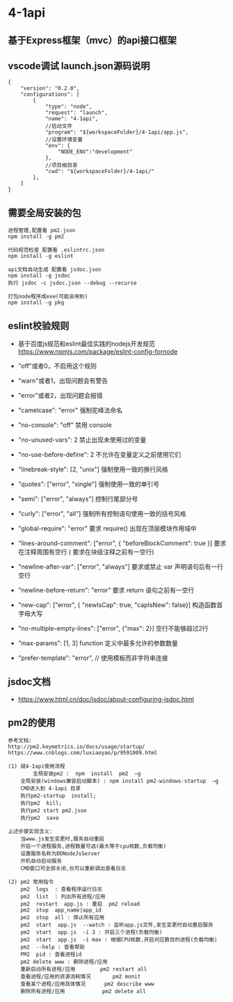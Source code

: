 # 4-1api
## 基于Express框架（mvc）的api接口框架
## vscode调试 launch.json源码说明
```
{
    "version": "0.2.0",
    "configurations": [
        {
            "type": "node",
            "request": "launch",
            "name": "4-1api",
            //启动文件
            "program": "${workspaceFolder}/4-1api/app.js",
            //设置环境变量
            "env": {
                "NODE_ENV":"development"
            },
            //项目根目录
            "cwd": "${workspaceFolder}/4-1api/"
        },
    ]
}
```

## 需要全局安装的包
```
进程管理,配置看 pm2.json
npm install -g pm2

代码规范检查 配置看 .eslintrc.json
npm install -g eslint

api文档自动生成 配置看 jsdoc.json
npm install -g jsdoc
执行 jsdoc -c jsdoc.json --debug --recurse

打包node程序成exe(可能会用到)
npm install -g pkg
```
## eslint校验规则
* 基于百度js规范和eslint最佳实践的nodejs开发规范 https://www.npmjs.com/package/eslint-config-fornode

* "off"或者0，不启用这个规则
* "warn"或者1，出现问题会有警告
* "error"或者2，出现问题会报错
* "camelcase": "error" 强制驼峰法命名
* "no-console": "off" 禁用 console
* "no-unused-vars": 2 禁止出现未使用过的变量
* "no-use-before-define": 2 不允许在变量定义之前使用它们
* "linebreak-style": [2, "unix"] 强制使用一致的换行风格
* "quotes": ["error", "single"] 强制使用一致的单引号
* "semi": ["error", "always"] 控制行尾部分号
* "curly": ["error", "all"] 强制所有控制语句使用一致的括号风格
* "global-require": "error" 要求 require() 出现在顶层模块作用域中
* "lines-around-comment": ["error", { "beforeBlockComment": true }] 要求在注释周围有空行 ( 要求在块级注释之前有一空行)
* "newline-after-var": ["error", "always"] 要求或禁止 var 声明语句后有一行空行
* "newline-before-return": "error" 要求 return 语句之前有一空行
* "new-cap": ["error", { "newIsCap": true, "capIsNew": false}] 构造函数首字母大写
* "no-multiple-empty-lines": ["error", {"max": 2}] 空行不能够超过2行
* "max-params": [1, 3] function 定义中最多允许的参数数量
* "prefer-template": "error", // 使用模板而非字符串连接

## jsdoc文档
* https://www.html.cn/doc/jsdoc/about-configuring-jsdoc.html

## pm2的使用
```
参考文档:
http://pm2.keymetrics.io/docs/usage/startup/
https://www.cnblogs.com/luxiaoyao/p/9591009.html

(1)	就4-1api使用流程
        全局安装pm2 :  npm  install  pm2  –g
	全局安装(windows兼容启动脚本) : npm install pm2-windows-startup  –g
	CMD进入到 4-1api 目录
	执行pm2-startup  install;
	执行pm2  kill;
	执行pm2 start pm2.json
	执行pm2  save

上述步骤实现含义: 
	当www.js发生变更时,服务自动重启
	开启一个进程服务,进程数量可选(最大等于cpu核数,负载均衡)
	设置服务名称为DDNodeJsServer
	开机自动启动服务
	CMD窗口可全部关闭,也可以重新调出查看日志

(2)	pm2 常用指令
	pm2  logs  : 查看程序运行日志
	pm2  list  : 列出所有进程/应用
	pm2  restart  app.js : 重启  pm2 reload
	pm2  stop  app_name|app_id
	pm2  stop  all : 停止所有应用
	pm2  start  app.js  --watch : 监听app.js文件,发生变更时自动重启服务
	pm2  start  app.js  -i 3 : 开启三个进程(负载均衡)
	pm2  start  app.js  -i max : 根据CPU核数,开启对应数目的进程(负载均衡)
	pm2  --help : 查看帮助
	PM2  pid : 查看进程id
	pm2 delete www : 删除进程/应用
	重新启动所有进程/应用        pm2 restart all
	查看进程/应用的资源消耗情况       pm2 monit
	查看某个进程/应用具体情况      pm2 describe www
	删除所有进程/应用            pm2 delete all
```
